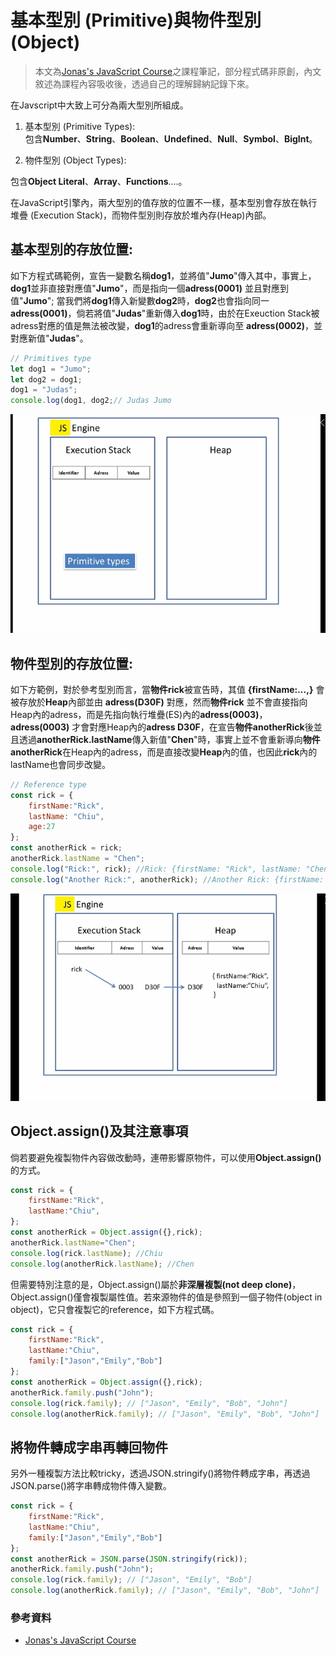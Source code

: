 # 基本型別 (Primitive)與物件型別 (Object)

> 本文為[Jonas's JavaScript Course](https://www.udemy.com/course/the-complete-javascript-course/)之課程筆記，部分程式碼非原創，內文敘述為課程內容吸收後，透過自己的理解歸納記錄下來。

在Javscript中大致上可分為兩大型別所組成。

1. 基本型別 (Primitive Types):  
包含**Number**、**String**、**Boolean**、**Undefined**、**Null**、**Symbol**、**BigInt**。

2. 物件型別 (Object Types):  

包含**Object Literal**、**Array**、**Functions**....。

在JavaScript引擎內，兩大型別的值存放的位置不一樣，基本型別會存放在執行堆疊 (Execution Stack)，而物件型別則存放於堆內存(Heap)內部。

## 基本型別的存放位置: 

如下方程式碼範例，宣告一變數名稱**dog1**，並將值"**Jumo**"傳入其中，事實上，**dog1**並非直接對應值"**Jumo**"，而是指向一個**adress(0001)** 並且對應到值"**Jumo**"; 當我們將**dog1**傳入新變數**dog2**時，**dog2**也會指向同一**adress(0001)**，倘若將值"**Judas**"重新傳入**dog1**時，由於在Exeuction Stack被adress對應的值是無法被改變，**dog1**的adress會重新導向至 **adress(0002)**，並對應新值"**Judas**"。

```js
// Primitives type
let dog1 = "Jumo";
let dog2 = dog1;
dog1 = "Judas";
console.log(dog1, dog2;// Judas Jumo
```
![Primitive types](https://github.com/ChiuWeiChung/IMGTANK/blob/main/types/primitive.gif?raw=true)


## 物件型別的存放位置: 

如下方範例，對於參考型別而言，當**物件rick**被宣告時，其值 **{firstName:...,}** 會被存放於**Heap**內部並由 **adress(D30F)** 對應，然而**物件rick** 並不會直接指向Heap內的adress，而是先指向執行堆疊(ES)內的**adress(0003)**，**adress(0003)** 才會對應Heap內的**adress D30F**，在宣告**物件anotherRick**後並且透過**anotherRick.lastName**傳入新值"**Chen**"時，事實上並不會重新導向**物件anotherRick**在Heap內的adress，而是直接改變**Heap**內的值，也因此**rick**內的lastName也會同步改變。

```js
// Reference type
const rick = {
    firstName:"Rick",
    lastName: "Chiu",
    age:27
};
const anotherRick = rick;
anotherRick.lastName = "Chen";
console.log("Rick:", rick); //Rick: {firstName: "Rick", lastName: "Chen", age: 27}
console.log("Another Rick:", anotherRick); //Another Rick: {firstName: "Rick", lastName: "Chen", age: 27}
```
![Reference types](https://github.com/ChiuWeiChung/IMGTANK/blob/main/types/reference.gif?raw=true)


## Object.assign()及其注意事項
倘若要避免複製物件內容做改動時，連帶影響原物件，可以使用**Object.assign()** 的方式。

```js
const rick = {
    firstName:"Rick",
    lastName:"Chiu",
};
const anotherRick = Object.assign({},rick);
anotherRick.lastName="Chen";
console.log(rick.lastName); //Chiu
console.log(anotherRick.lastName); //Chen
```

但需要特別注意的是，Object.assign()屬於**非深層複製(not deep clone)**，Object.assign()僅會複製屬性值。若來源物件的值是參照到一個子物件(object in object)，它只會複製它的reference，如下方程式碼。

```js
const rick = {
    firstName:"Rick",
    lastName:"Chiu",
    family:["Jason","Emily","Bob"]
};
const anotherRick = Object.assign({},rick);
anotherRick.family.push("John");
console.log(rick.family); // ["Jason", "Emily", "Bob", "John"]
console.log(anotherRick.family); // ["Jason", "Emily", "Bob", "John"]
```

## 將物件轉成字串再轉回物件

另外一種複製方法比較tricky，透過JSON.stringify()將物件轉成字串，再透過JSON.parse()將字串轉成物件傳入變數。

```js
const rick = {
    firstName:"Rick",
    lastName:"Chiu",
    family:["Jason","Emily","Bob"]
};
const anotherRick = JSON.parse(JSON.stringify(rick));
anotherRick.family.push("John");
console.log(rick.family); // ["Jason", "Emily", "Bob"]
console.log(anotherRick.family); // ["Jason", "Emily", "Bob", "John"]
```

### 參考資料
* [Jonas's JavaScript Course](https://www.udemy.com/course/the-complete-javascript-course/)


